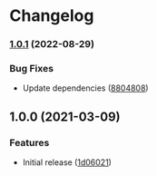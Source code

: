 # Changelog

### [1.0.1](https://www.github.com/fortify/gha-export-vulnerabilities/compare/v1.0.0...v1.0.1) (2022-08-29)


### Bug Fixes

* Update dependencies ([8804808](https://www.github.com/fortify/gha-export-vulnerabilities/commit/880480892d42d8cec6968b5e9a5fd4d1baae4a63))

## 1.0.0 (2021-03-09)


### Features

* Initial release ([1d06021](https://www.github.com/fortify/gha-export-vulnerabilities/commit/1d060213f6982fc2c0068b16be2de04532078763))
